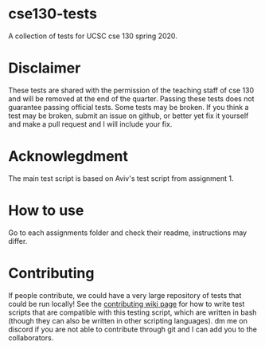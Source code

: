 # cse130-tests

A collection of tests for UCSC cse 130 spring 2020.

# Disclaimer

These tests are shared with the permission of the teaching staff of cse 130 and will be removed at the end of the quarter. Passing these tests does not guarantee passing official tests. Some tests may be broken. If you think a test may be broken, submit an issue on github, or better yet fix it yourself and make a pull request and I will include your fix.

# Acknowlegdment

The main test script is based on Aviv's test script from assignment 1. 

# How to use

Go to each assignments folder and check their readme, instructions may differ.

# Contributing

If people contribute, we could have a very large repository of tests that could be run locally! See the [contributing wiki page](https://github.com/zachjicha13/cse130-tests/wiki/Contributing) for how to write test scripts that are compatible with this testing script, which are written in bash (though they can also be written in other scripting languages). dm me on discord if you are not able to contribute through git and I can add you to the collaborators.

